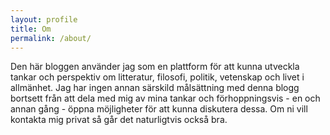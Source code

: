 ```yaml
---
layout: profile
title: Om
permalink: /about/
---
```


Den här bloggen använder jag som en plattform för att kunna utveckla tankar och perspektiv om litteratur, filosofi, politik, vetenskap och livet i allmänhet. Jag har ingen annan särskild målsättning med denna blogg bortsett från att dela med mig av mina tankar och förhoppningsvis - en och annan gång - öppna möjligheter för att kunna diskutera dessa. Om ni vill kontakta mig privat så går det naturligtvis också bra.
